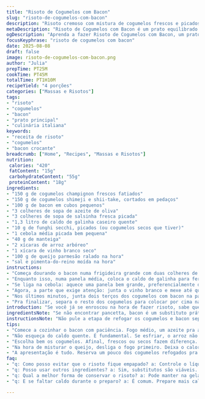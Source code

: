 ```yaml
---
title: "Risoto de Cogumelos com Bacon"
slug: "risoto-de-cogumelos-com-bacon"
description: "Risoto cremoso com mistura de cogumelos frescos e picados, bacon crocante, e aroma de vinho branco e caldo rico. Uma combinação equilibrada entre textura e sabor, em um prato que exige bastante atenção na hora de mexer e adicionar caldo. Troquei a pancetta pelo bacon para um toque brasileiro e substitui os cèpes por funghi secchi, que dão aquele perfume terroso mais acessível. Também coloquei azeite e manteiga na medida justa para dar cremosidade sem pesar. Ideal para quem conhece o básico e quer avançar no controle do ponto do arroz. Dá para servir como prato principal ou entrada em jantar informal. Tudo que preste tem seu truque, e vou deixar cada um deles aqui no passo a passo."
metaDescription: "Risoto de Cogumelos com Bacon é um prato equilibrado em sabor e textura com bacon crocante e cogumelos frescos."
ogDescription: "Aprenda a fazer Risoto de Cogumelos com Bacon, um prato que combina cremosidade e um toque especial de ingredientes brasileiros."
focusKeyphrase: "risoto de cogumelos com bacon"
date: 2025-08-08
draft: false
image: risoto-de-cogumelos-com-bacon.png
author: "Julia"
prepTime: PT25M
cookTime: PT45M
totalTime: PT1H10M
recipeYield: "4 porções"
categories: ["Massas e Risotos"]
tags:
- "risoto"
- "cogumelos"
- "bacon"
- "prato principal"
- "culinária italiana"
keywords:
- "receita de risoto"
- "cogumelos"
- "bacon crocante"
breadcrumb: ["Home", "Recipes", "Massas e Risotos"]
nutrition: 
 calories: "420"
 fatContent: "15g"
 carbohydrateContent: "55g"
 proteinContent: "18g"
ingredients:
- "150 g de cogumelos champignon frescos fatiados"
- "150 g de cogumelos shimeji e shii-take, cortados em pedaços"
- "100 g de bacon em cubos pequenos"
- "3 colheres de sopa de azeite de oliva"
- "3 colheres de sopa de salsinha fresca picada"
- "1,3 litro de caldo de galinha caseiro quente"
- "10 g de funghi secchi, picados (ou cogumelos secos que tiver)"
- "1 cebola média picada bem pequena"
- "40 g de manteiga"
- "2 xícaras de arroz arbóreo"
- "1 xícara de vinho branco seco"
- "100 g de queijo parmesão ralado na hora"
- "sal e pimenta-do-reino moída na hora"
instructions:
- "Começa dourando o bacon numa frigideira grande com duas colheres de azeite em fogo médio, até ficar crocante. Aí adiciona os cogumelos frescos — champignon, shimeji, shitake — e aumenta o fogo para médio-alto. Mexe sem parar até a água que os cogumelos soltam evaporar e eles começarem a ganhar cor, uns 8 a 10 minutos. Sinal de que ficaram no ponto é ver aquela cor dourada, quase queimadinha nas bordas. Um pouco antes de retirar do fogo, joga a salsinha picada e refoga só mais um minuto. Reserva tudo fora do fogo com um pano tampando para não ressecar nem perder sabor."
- "Enquanto isso, numa panela média, coloca o caldo de galinha para ferver junto com o funghi seco. Funghi precisa hidratar e liberar aquele aroma profundo terroso, por isso deixa fervendo, depois mantém em fogo baixo bem quente para usar aos poucos. Esse fundo é o que dá vida pro risoto e não pode deixar esfriar – mexer raramente, para não espalhar a temperatura."
- "Se liga na cebola: aquece uma panela bem grande, preferencialmente de boca larga, e derrete metade da manteiga com uma colher de azeite para evitar que queime rápido. Coloca a cebola e mexe até ficar translúcida. Não pode dourar; se começar a dourar, fogo está alto demais e vai interferir no sabor final. Depois disso, adiciona o arroz e mexe por cerca de um minuto; é importante envolver bem cada grão na gordura para garantir aquele “tchan”."
- "Agora, a parte que exige atenção: junta o vinho branco e mexe até quase secar — isso é, quando o cheiro de álcool começar a sumir e a panela fica quase seca, mas o arroz ainda brilha. Aí entra o caldo quente, só uma concha de cada vez (uns 250 ml), mexendo suavemente, até o líquido quase sumir antes de colocar outra concha. Esse processo vai demorar uns 20 minutos, e ponto para o risoto é quando o arroz ainda está firme, mas macio por dentro – al dente. Importante: se ficar empapado, erro de líquido demais ou mexida insuficiente."
- "Nos últimos minutos, junta dois terços dos cogumelos com bacon na panela e mexe delicadamente para incorporar o sabor. Retira do fogo e agrega o restante da manteiga e o parmesão ralado na hora, mexendo até ficar cremoso, lisinho, quase brilhante. Ajusta o sal e a pimenta que o queijo e o bacon já puxam bastante tempero. Serve imediatamente — risoto não espera, perde cremosidade e o arroz empapa rápido."
- "Pra finalizar, separa o resto dos cogumelos para colocar por cima na hora de servir, dá um charme visual e mantém o contraste de textura – aquelas partes mais crocantes contra o arroz cremoso fazem toda a diferença no paladar."
introduction: "Se você já se enroscou na hora de fazer risoto, sabe que não é só jogar arroz na panela e despejar caldo até o arroz cozinhar. Tem técnica, visão e papo. Eu aprendi na prática que o risoto pedacinho a pedacinho é o aconchego do arroz italiano, mas com toque brasileiro quando resolvi trocar a pancetta pelo bacon que acho mais fácil de achar e com sabor local. A união de cogumelos variados gera um aroma pesado, quase úmido, que promete uma textura bem viva. E o toque do vinho branco – meu amigo em momentos de preguiça na cozinha – é essencial. Esqueça regras rígidas, aprenda a sentir a textura do arroz, o cheiro do caldo e o brilho da manteiga pra garantir que o prato fique mais que bom."
ingredientsNote: "Se não encontrar pancetta, bacon é um substituto prático que traz um sabor mais defumado, especialmente se usar o tipo artesano e mais gorduroso. Cogumelos frescos variados são um segredo; se não achar shitake, shiimeji ou portobello, substitua por champignon que é mais comum. Os cogumelos secos (funghi secchi ou cèpes) são fundamentais por liberar aquele aroma terroso intenso — vale a pena investir, mesmo que compre à parte para fazer caldo. É importante ter caldo sempre quente; isso evita quebras na cocção e deixa o risoto mais uniforme. Queijo parmesão de boa qualidade e ralado na hora faz diferença na textura cremosa. Se quiser um toque diferente, um pouco de queijo meia cura ralado pode ser misturado ao parmesão, dando personalidade e um leve doce."
instructionsNote: "Não pule a etapa de refogar os cogumelos e bacon separadamente, senão perde metade do sabor. Controle o fogo; cogumelos precisam de fogo alto pra dourar, a cebola de fogo baixo para amaciar sem caramelizar, arroz médio para manter cozimento constante. Cada adição de caldo é um exercício de paciência, mexa com colher de pau, fique atento à textura – o arroz vai soltando amido, deixando aquele líquido brilhante e cremoso. Se faltar líquido, não hesite em colocar mais, quente, para não travar a cocção. Ajuste o tempero no final já com tudo misturado, pois o bacon e o queijo já trazem sal. Sirva quente, sem deixar descansar para não perder a cremosidade, e incorpore o toque final dos cogumelos extra para textura. Pratos longos e complexos merecem atenção total – vale apagar o celular, curtir a cozinha."
tips:
- "Comece a cozinhar o bacon com paciência. Fogo médio, um azeite pra ajudar. Quando ficar crocante, é hora de adicionar os cogumelos. Eles soltam bastante água. Precisa secar isso. Mexe sem parar, até ganhar cor. Isso é importante."
- "Não esqueça do caldo quente. É fundamental. Se esfriar, o arroz não cozinha bem. E tem que ir adicionando uma concha por vez. Também ajuda a mexer, em movimento suave, até quase secar. Assim, o amido vai criando cremosidade. Olhar o ponto do arroz é essencial."
- "Escolha bem os cogumelos. Afinal, frescos ou secos fazem diferença. Se não achar shimeji ou shitake, champignon é uma boa. Mas se puder, use os secos. Eles trazem aquele aroma especial. O funghi é um verdadeiro aliado na profundidade do sabor."
- "Na hora de misturar o queijo, desliga o fogo primeiro. Deixa o calor do risoto derreter rapidamente. O parmesão vai deixar o prato cremoso. Ajusta o sal no final. O bacon e o queijo são bem salgados. Fique atento a isso."
- "A apresentação é tudo. Reserva um pouco dos cogumelos refogados pra enfeitar na hora de servir. Textura contrasta com o risoto cremoso. Gosto é uma dança de texturas e temperaturas. Prato quente é o ideal. Não deixe esfriar."
faq:
- "q: Como posso evitar que o risoto fique empapado? a: Controle o líquido. Adicione caldo aos poucos. Mexa sempre. Cuidado com a quantidade. O ponto é al dente, firme por fora e macio por dentro."
- "q: Posso usar outros ingredientes? a: Sim, substitutos são viáveis. Se não tiver bacon, tente carne seca. Para cogumelos, misturas são boas. Mas busque sempre variedade."
- "q: Qual a melhor forma de conservar o risoto? a: Pode manter na geladeira, mas comece a aquecer em banho-maria. Não micro-ondas. Perde a cremosidade, fica seco. No máximo 2 dias."
- "q: E se faltar caldo durante o preparo? a: É comum. Prepare mais caldo antes. Sempre quente. Pior é usar caldo frio. Interfere na textura, no cozimento. Melhor alternativa é sempre ter de reserva."

---
```

